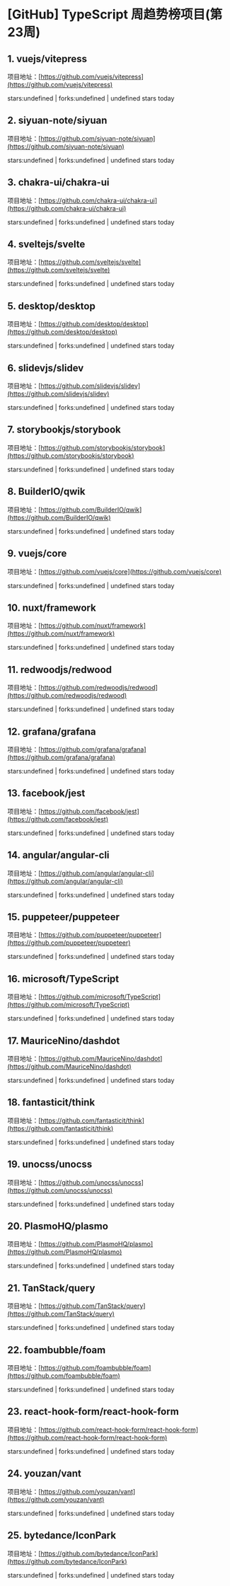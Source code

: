 # [GitHub] TypeScript 周趋势榜项目(第23周)

## 1. vuejs/vitepress 

项目地址：[https://github.com/vuejs/vitepress](https://github.com/vuejs/vitepress)

stars:undefined | forks:undefined | undefined stars today 



## 2. siyuan-note/siyuan 

项目地址：[https://github.com/siyuan-note/siyuan](https://github.com/siyuan-note/siyuan)

stars:undefined | forks:undefined | undefined stars today 



## 3. chakra-ui/chakra-ui 

项目地址：[https://github.com/chakra-ui/chakra-ui](https://github.com/chakra-ui/chakra-ui)

stars:undefined | forks:undefined | undefined stars today 



## 4. sveltejs/svelte 

项目地址：[https://github.com/sveltejs/svelte](https://github.com/sveltejs/svelte)

stars:undefined | forks:undefined | undefined stars today 



## 5. desktop/desktop 

项目地址：[https://github.com/desktop/desktop](https://github.com/desktop/desktop)

stars:undefined | forks:undefined | undefined stars today 



## 6. slidevjs/slidev 

项目地址：[https://github.com/slidevjs/slidev](https://github.com/slidevjs/slidev)

stars:undefined | forks:undefined | undefined stars today 



## 7. storybookjs/storybook 

项目地址：[https://github.com/storybookjs/storybook](https://github.com/storybookjs/storybook)

stars:undefined | forks:undefined | undefined stars today 



## 8. BuilderIO/qwik 

项目地址：[https://github.com/BuilderIO/qwik](https://github.com/BuilderIO/qwik)

stars:undefined | forks:undefined | undefined stars today 



## 9. vuejs/core 

项目地址：[https://github.com/vuejs/core](https://github.com/vuejs/core)

stars:undefined | forks:undefined | undefined stars today 



## 10. nuxt/framework 

项目地址：[https://github.com/nuxt/framework](https://github.com/nuxt/framework)

stars:undefined | forks:undefined | undefined stars today 



## 11. redwoodjs/redwood 

项目地址：[https://github.com/redwoodjs/redwood](https://github.com/redwoodjs/redwood)

stars:undefined | forks:undefined | undefined stars today 



## 12. grafana/grafana 

项目地址：[https://github.com/grafana/grafana](https://github.com/grafana/grafana)

stars:undefined | forks:undefined | undefined stars today 



## 13. facebook/jest 

项目地址：[https://github.com/facebook/jest](https://github.com/facebook/jest)

stars:undefined | forks:undefined | undefined stars today 



## 14. angular/angular-cli 

项目地址：[https://github.com/angular/angular-cli](https://github.com/angular/angular-cli)

stars:undefined | forks:undefined | undefined stars today 



## 15. puppeteer/puppeteer 

项目地址：[https://github.com/puppeteer/puppeteer](https://github.com/puppeteer/puppeteer)

stars:undefined | forks:undefined | undefined stars today 



## 16. microsoft/TypeScript 

项目地址：[https://github.com/microsoft/TypeScript](https://github.com/microsoft/TypeScript)

stars:undefined | forks:undefined | undefined stars today 



## 17. MauriceNino/dashdot 

项目地址：[https://github.com/MauriceNino/dashdot](https://github.com/MauriceNino/dashdot)

stars:undefined | forks:undefined | undefined stars today 



## 18. fantasticit/think 

项目地址：[https://github.com/fantasticit/think](https://github.com/fantasticit/think)

stars:undefined | forks:undefined | undefined stars today 



## 19. unocss/unocss 

项目地址：[https://github.com/unocss/unocss](https://github.com/unocss/unocss)

stars:undefined | forks:undefined | undefined stars today 



## 20. PlasmoHQ/plasmo 

项目地址：[https://github.com/PlasmoHQ/plasmo](https://github.com/PlasmoHQ/plasmo)

stars:undefined | forks:undefined | undefined stars today 



## 21. TanStack/query 

项目地址：[https://github.com/TanStack/query](https://github.com/TanStack/query)

stars:undefined | forks:undefined | undefined stars today 



## 22. foambubble/foam 

项目地址：[https://github.com/foambubble/foam](https://github.com/foambubble/foam)

stars:undefined | forks:undefined | undefined stars today 



## 23. react-hook-form/react-hook-form 

项目地址：[https://github.com/react-hook-form/react-hook-form](https://github.com/react-hook-form/react-hook-form)

stars:undefined | forks:undefined | undefined stars today 



## 24. youzan/vant 

项目地址：[https://github.com/youzan/vant](https://github.com/youzan/vant)

stars:undefined | forks:undefined | undefined stars today 



## 25. bytedance/IconPark 

项目地址：[https://github.com/bytedance/IconPark](https://github.com/bytedance/IconPark)

stars:undefined | forks:undefined | undefined stars today 




